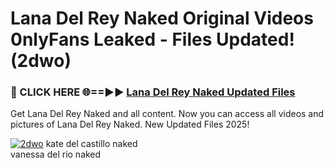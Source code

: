 # Lana Del Rey Naked Original Videos 0nlyFans Leaked - Files Updated! (2dwo)

<h3>🔴 CLICK HERE 🌐==►► <a href="https://tinyurl.com/yckcrads" rel="nofollow">Lana Del Rey Naked Updated Files</a></h3>

Get Lana Del Rey Naked and all content. Now you can access all videos and pictures of Lana Del Rey Naked. New Updated Files 2025!

[![2dwo](https://i.imgur.com/hpKpOFt.gif)](https://tinyurl.com/yckcrads)
kate del castillo naked<br>
vanessa del rio naked